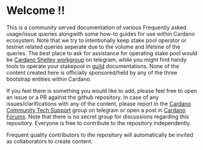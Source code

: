 # Welcome !!

This is a community served documentation of various Frequently asked usage/issue queries alongwith some how-to guides for use within Cardano ecosystem.
Note that we try to intentionally keep stake pool operator or testnet related queries seperate due to the volume and lifetime of the queries. The best place to ask for assistance for operating stake pool would be [Cardano Shelley workgroup](https://t.me/CardanoStakePoolWorkgroup) on telegram, while you might find handy tools to operate your stakepool in [guild](https://cardano-community.github.io/guild-operators) documentations.
None of the content created here is officially sponsored/held by any of the three bootstrap entities within Cardano.

If you feel there is something you would like to add, please feel free to open an issue or a PR against the github repository.
In case of any issues/clarifications with any of the content, please report in the [Cardano Community Tech Support](https://t.me/CardanoCommunityTechSupport) group on telegram or open a post in [Cardano Forums](https://forum.cardano.org/c/communitytechnicalsupport). Note that there is no secret group for discussions regarding this repository. Everyone is free to contribute to the repository independently.

Frequent quality contributors to the repository will automatically be invited as collaborators to create content.
